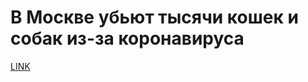 # В Москве убьют тысячи кошек и собак из-за коронавируса



[LINK](https://varlamov.ru/3808594.html)